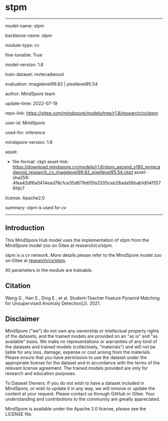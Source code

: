 # stpm

---

model-name: stpm

backbone-name: stpm

module-type: cv

fine-tunable: True

model-version: 1.8

train-dataset: mvtecadwood

evaluation: imagelevel99.82 | pixellevel95.54

author: MindSpore team

update-time: 2022-07-19

repo-link: <https://gitee.com/mindspore/models/tree/r1.8/research/cv/stpm>

user-id: MindSpore

used-for: inference

mindspore-version: 1.8

asset:

-
    file-format: ckpt
    asset-link: <https://download.mindspore.cn/models/r1.8/stpm_ascend_v180_mvtecadwood_research_cv_imagelevel99.82_pixellevel95.54.ckpt>
    asset-sha256: 4fea42df6a0414ead78c1ce35d679d05fa3205ceb28ada56bab1d04f5576fdc7

license: Apache2.0

summary: stpm is used for cv

---

## Introduction

This MindSpore Hub model uses the implementation of stpm from the MindSpore model zoo on Gitee at research/cv/stpm.

stpm is a cv network. More details please refer to the MindSpore model zoo on Gitee at [research/cv/stpm](https://gitee.com/mindspore/models/blob/r1.8/research/cv/stpm/README.md).

All parameters in the module are trainable.

## Citation

Wang G ,  Han S ,  Ding E , et al. Student-Teacher Feature Pyramid Matching for Unsupervised Anomaly Detection[J].  2021.

## Disclaimer

MindSpore ("we") do not own any ownership or intellectual property rights of the datasets, and the trained models are provided on an "as is" and "as available" basis. We make no representations or warranties of any kind of the datasets and trained models (collectively, “materials”) and will not be liable for any loss, damage, expense or cost arising from the materials. Please ensure that you have permission to use the dataset under the appropriate license for the dataset and in accordance with the terms of the relevant license agreement. The trained models provided are only for research and education purposes.

To Dataset Owners: If you do not wish to have a dataset included in MindSpore, or wish to update it in any way, we will remove or update the content at your request. Please contact us through GitHub or Gitee. Your understanding and contributions to the community are greatly appreciated.

MindSpore is available under the Apache 2.0 license, please see the LICENSE file.
